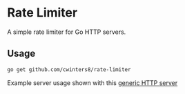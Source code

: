 # Rate Limiter

A simple rate limiter for Go HTTP servers.

## Usage

```sh
go get github.com/cwinters8/rate-limiter
```

Example server usage shown with this [generic HTTP server](https://github.com/cwinters8/generic-http-server)
